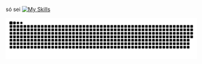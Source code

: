 só sei
[![My Skills](https://skillicons.dev/icons?i=c)](https://skillicons.dev)

![Snake animation](https://raw.githubusercontent.com/KenzoTakas/KenzoTakas/output/snake.svg)
